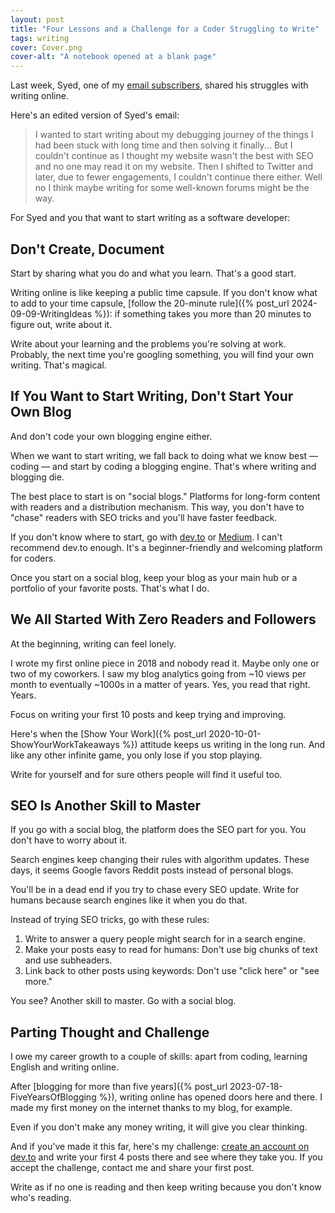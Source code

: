 ```yaml
---
layout: post
title: "Four Lessons and a Challenge for a Coder Struggling to Write"
tags: writing
cover: Cover.png
cover-alt: "A notebook opened at a blank page" 
---
```


Last week, Syed, one of my <a href="https://fridaylinks.beehiiv.com/subscribe" target="_blank" rel="noopener noreferrer">email subscribers</a>, shared his struggles with writing online.

Here's an edited version of Syed's email:

> I wanted to start writing about my debugging journey of the things I had been stuck with long time and then solving it finally... But I couldn't continue as I thought my website wasn't the best with SEO and no one may read it on my website. Then I shifted to Twitter and later, due to fewer engagements, I couldn't continue there either. Well no I think maybe writing for some well-known forums might be the way.

For Syed and you that want to start writing as a software developer:

## Don't Create, Document

Start by sharing what you do and what you learn. That's a good start.

Writing online is like keeping a public time capsule. If you don't know what to add to your time capsule, [follow the 20-minute rule]({% post_url 2024-09-09-WritingIdeas %}): if something takes you more than 20 minutes to figure out, write about it.

Write about your learning and the problems you're solving at work. Probably, the next time you're googling something, you will find your own writing. That's magical.

## If You Want to Start Writing, Don't Start Your Own Blog

And don't code your own blogging engine either.

When we want to start writing, we fall back to doing what we know best — coding — and start by coding a blogging engine. That's where writing and blogging die.

The best place to start is on "social blogs." Platforms for long-form content with readers and a distribution mechanism. This way, you don't have to "chase" readers with SEO tricks and you'll have faster feedback.

If you don't know where to start, go with [dev.to](https://dev.to/canro91) or [Medium](https://medium.com/@iamcesaraguirre). I can't recommend dev.to enough. It's a beginner-friendly and welcoming platform for coders.

Once you start on a social blog, keep your blog as your main hub or a portfolio of your favorite posts. That's what I do.

## We All Started With Zero Readers and Followers

At the beginning, writing can feel lonely.

I wrote my first online piece in 2018 and nobody read it. Maybe only one or two of my coworkers. I saw my blog analytics going from ~10 views per month to eventually ~1000s in a matter of years. Yes, you read that right. Years.

Focus on writing your first 10 posts and keep trying and improving.

Here's when the [Show Your Work]({% post_url 2020-10-01-ShowYourWorkTakeaways %}) attitude keeps us writing in the long run. And like any other infinite game, you only lose if you stop playing.

Write for yourself and for sure others people will find it useful too.

## SEO Is Another Skill to Master

If you go with a social blog, the platform does the SEO part for you. You don't have to worry about it.

Search engines keep changing their rules with algorithm updates. These days, it seems Google favors Reddit posts instead of personal blogs.

You'll be in a dead end if you try to chase every SEO update. Write for humans because search engines like it when you do that.

Instead of trying SEO tricks, go with these rules:

1. Write to answer a query people might search for in a search engine.
2. Make your posts easy to read for humans: Don't use big chunks of text and use subheaders.
3. Link back to other posts using keywords: Don't use "click here" or "see more."

You see? Another skill to master. Go with a social blog.

## Parting Thought and Challenge

I owe my career growth to a couple of skills: apart from coding, learning English and writing online.

After [blogging for more than five years]({% post_url 2023-07-18-FiveYearsOfBlogging %}), writing online has opened doors here and there. I made my first money on the internet thanks to my blog, for example.

Even if you don't make any money writing, it will give you clear thinking.

And if you've made it this far, here's my challenge: <a href="https://dev.to/enter?state=new-user" target="_blank" rel="noopener noreferrer">create an account on dev.to</a> and write your first 4 posts there and see where they take you. If you accept the challenge, contact me and share your first post.

Write as if no one is reading and then keep writing because you don't know who's reading.

